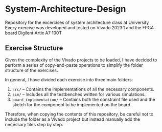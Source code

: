 # System-Architecture-Design
Repository for the excercises of system architecture class at University
Every exercise was developed and tested on Vivado 2023.1 and the FPGA board Digilent Artix A7 100T

## Exercise Structure

Given the complexity of the Vivado projects to be loaded, I have decided to perform a series of copy-and-paste operations to simplify the folder structure of the exercises.

In general, I have divided each exercise into three main folders:  

1. `src/` – Contains the implementations of all the necessary components.  
2. `sim/` – Includes all the testbenches written for various simulations.  
3. `board_implementation/` – Contains both the constraint file used and the sketch for the component to be implemented on the board.  

Therefore, when copying the contents of this repository, be careful not to include the folder as a Vivado project but instead manually add the necessary files step by step.  
